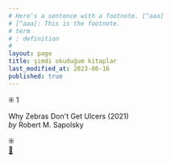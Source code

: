 ```yaml
---
# Here's a sentence with a footnote. [^aaa]
# [^aaa]: This is the footnote.
# term
# : definition
# 
layout: page  
title: şimdi okuduğum kitaplar  
last_modified_at: 2023-06-16
published: true  
---
```


⁜ 1  
   
Why Zebras Don't Get Ulcers (2021)  
<i> by </i> Robert M. Sapolsky  




⁜  
[🍃](https://www.nonfictionbooks.xyz/now.html "şimdi okuduğum kitaplar")


